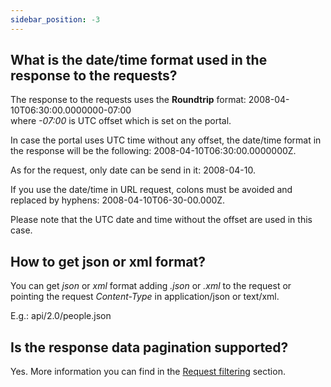```yaml
---
sidebar_position: -3
---
```


## What is the date/time format used in the response to the requests?

The response to the requests uses the **Roundtrip** format: 2008-04-10T06:30:00.0000000-07:00\
where *-07:00* is UTC offset which is set on the portal.

In case the portal uses UTC time without any offset, the date/time format in the response will be the following: 2008-04-10T06:30:00.0000000Z.

As for the request, only date can be send in it: 2008-04-10.

If you use the date/time in URL request, colons must be avoided and replaced by hyphens: 2008-04-10T06-30-00.000Z.

Please note that the UTC date and time without the offset are used in this case.

## How to get json or xml format?

You can get *json* or *xml* format adding *.json* or *.xml* to the request or pointing the request *Content-Type* in application/json or text/xml.

E.g.: api/2.0/people.json

## Is the response data pagination supported?

Yes. More information you can find in the [Request filtering](./Filtering.md) section.
